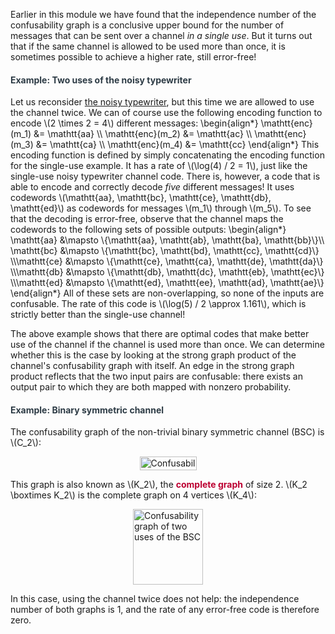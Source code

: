 <p>Earlier in this module we have found that the independence number of the confusability graph is a conclusive upper bound for the number of messages that can be sent over a channel <i>in a single use</i>. But it turns out that if the same channel is allowed to be used more than once, it is sometimes possible to achieve a higher rate, still error-free!</p>
<div class="content-box pad-box-mini border border-trbl border-round">
<h4 style="color: #2d3b45;"><strong>Example: Two uses of the noisy typewriter</strong></h4>
Let us reconsider <a title="Introduction: Zero-Error Channel Coding" href="https://canvas.uva.nl/courses/2205/pages/introduction-zero-error-channel-coding#noisy" data-api-endpoint="https://canvas.uva.nl/api/v1/courses/2205/pages/introduction-zero-error-channel-coding%23noisy" data-api-returntype="Page">the noisy typewriter</a>, but this time we are allowed to use the channel twice. We can of course use the following encoding function to encode \(2 \times 2 = 4\) different messages: \begin{align*} \mathtt{enc}(m_1) &amp;= \mathtt{aa} \\ \mathtt{enc}(m_2) &amp;= \mathtt{ac} \\ \mathtt{enc}(m_3) &amp;= \mathtt{ca} \\ \mathtt{enc}(m_4) &amp;= \mathtt{cc} \end{align*} This encoding function is defined by simply concatenating the encoding function for the single-use example. It has a rate of \(\log(4) / 2 = 1\), just like the single-use noisy typewriter channel code. There is, however, a code that is able to encode and correctly decode <i>five</i> different messages! It uses codewords \(\mathtt{aa}, \mathtt{bc}, \mathtt{ce}, \mathtt{db}, \mathtt{ed}\) as codewords for messages \(m_1\) through \(m_5\). To see that the decoding is error-free, observe that the channel maps the codewords to the following sets of possible outputs: \begin{align*} \mathtt{aa} &amp;\mapsto \{\mathtt{aa}, \mathtt{ab}, \mathtt{ba}, \mathtt{bb}\}\\ \mathtt{bc} &amp;\mapsto \{\mathtt{bc}, \mathtt{bd}, \mathtt{cc}, \mathtt{cd}\} \\\mathtt{ce} &amp;\mapsto \{\mathtt{ce}, \mathtt{ca}, \mathtt{de}, \mathtt{da}\} \\\mathtt{db} &amp;\mapsto \{\mathtt{db}, \mathtt{dc}, \mathtt{eb}, \mathtt{ec}\} \\\mathtt{ed} &amp;\mapsto \{\mathtt{ed}, \mathtt{ee}, \mathtt{ad}, \mathtt{ae}\} \end{align*} All of these sets are non-overlapping, so none of the inputs are confusable. The rate of this code is \(\log(5) / 2 \approx 1.161\), which is strictly better than the single-use channel!</div>
<p>The above example shows that there are optimal codes that make better use of the channel if the channel is used more than once. We can determine whether this is the case by looking at the strong graph product of the channel's confusability graph with itself. An edge in the strong graph product reflects that the two input pairs are confusable: there exists an output pair to which they are both mapped with nonzero probability.</p>
<div class="content-box pad-box-mini border border-trbl border-round">
<h4 style="color: #2d3b45;"><strong>Example: Binary symmetric channel</strong></h4>
The confusability graph of the non-trivial binary symmetric channel (BSC) is \(C_2\):
<p><img style="display: block; margin-left: auto; margin-right: auto;" src="https://canvas.uva.nl/courses/2205/files/329561/preview?verifier=QZPEB1MQ6MfhT7UN9qSs2U9oF9XIJeZy25U88EWQ" alt="Confusability graph of the BSC" width="91" height="22" data-api-endpoint="https://canvas.uva.nl/api/v1/courses/2205/files/329561" data-api-returntype="File"></p>
This graph is also known as \(K_2\), the <span style="color: #bc0031;"><strong>complete graph</strong></span> of size 2. \(K_2 \boxtimes K_2\) is the complete graph on 4 vertices \(K_4\):
<p><img style="display: block; margin-left: auto; margin-right: auto;" src="https://canvas.uva.nl/courses/2205/files/329560/preview?verifier=YFRV5IEqQKLTTH2Z5AA32tiCLqjlLrNvDXWMbZ2M" alt="Confusability graph of two uses of the BSC" width="112" height="121" data-api-endpoint="https://canvas.uva.nl/api/v1/courses/2205/files/329560" data-api-returntype="File"></p>
In this case, using the channel twice does not help: the independence number of both graphs is 1, and the rate of any error-free code is therefore zero.</div>